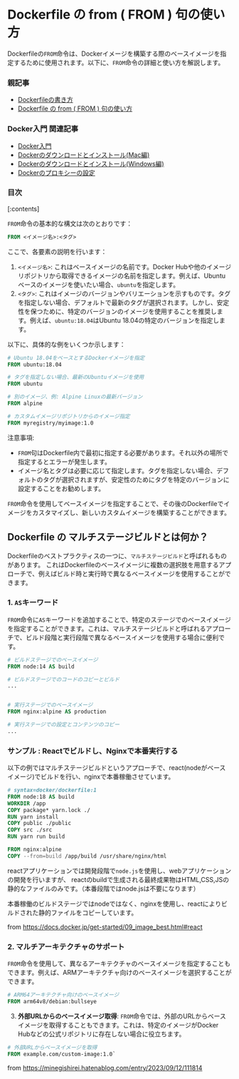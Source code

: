 

# Dockerfile の from ( FROM ) 句の使い方

Dockerfileの`FROM`命令は、Dockerイメージを構築する際のベースイメージを指定するために使用されます。以下に、`FROM`命令の詳細と使い方を解説します。



### 親記事

- [Dockerfileの書き方](https://minegishirei.hatenablog.com/entry/2023/09/11/102313)
- [Dockerfile の from ( FROM ) 句の使い方](https://minegishirei.hatenablog.com/entry/2023/09/12/111814)


### Docker入門 関連記事

- [Docker入門](https://minegishirei.hatenablog.com/entry/2023/09/02/213936)
- [Dockerのダウンロードとインストール(Mac編)](https://minegishirei.hatenablog.com/entry/2023/09/03/143528)
- [Dockerのダウンロードとインストール(Windows編)](https://minegishirei.hatenablog.com/entry/2023/09/04/115946)
- [Dockerのプロキシーの設定](https://minegishirei.hatenablog.com/entry/2023/09/05/120827)


### 目次

[:contents]



`FROM`命令の基本的な構文は次のとおりです：

```Dockerfile
FROM <イメージ名>:<タグ>
```

ここで、各要素の説明を行います：

1.  `<イメージ名>`: これはベースイメージの名前です。Docker Hubや他のイメージリポジトリから取得できるイメージの名前を指定します。例えば、Ubuntuベースのイメージを使いたい場合、`ubuntu`を指定します。
2.  `<タグ>`: これはイメージのバージョンやバリエーションを示すものです。タグを指定しない場合、デフォルトで最新のタグが選択されます。しかし、安定性を保つために、特定のバージョンのイメージを使用することを推奨します。例えば、`ubuntu:18.04`はUbuntu 18.04の特定のバージョンを指定します。

以下に、具体的な例をいくつか示します：


```Dockerfile
# Ubuntu 18.04をベースとするDockerイメージを指定
FROM ubuntu:18.04

# タグを指定しない場合、最新のUbuntuイメージを使用
FROM ubuntu

# 別のイメージ、例: Alpine Linuxの最新バージョン
FROM alpine

# カスタムイメージリポジトリからのイメージ指定
FROM myregistry/myimage:1.0
```

注意事項:

* `FROM`句はDockerfile内で最初に指定する必要があります。それ以外の場所で指定するとエラーが発生します。
* イメージ名とタグは必要に応じて指定します。タグを指定しない場合、デフォルトのタグが選択されますが、安定性のためにタグを特定のバージョンに設定することをお勧めします。

`FROM`命令を使用してベースイメージを指定することで、その後のDockerfileでイメージをカスタマイズし、新しいカスタムイメージを構築することができます。


## Dockerfile の マルチステージビルドとは何か？

Dockerfileのベストプラクティスの一つに、`マルチステージビルド`と呼ばれるものがあります。
これはDockerfileのベースイメージに複数の選択肢を用意するアプローチで、例えばビルド時と実行時で異なるベースイメージを使用することができます。

### 1.  **`AS`キーワード**

`FROM`命令に`AS`キーワードを追加することで、特定のステージでのベースイメージを指定することができます。これは、マルチステージビルドと呼ばれるアプローチで、ビルド段階と実行段階で異なるベースイメージを使用する場合に便利です。

```Dockerfile
# ビルドステージでのベースイメージ
FROM node:14 AS build

# ビルドステージでのコードのコピーとビルド
...


# 実行ステージでのベースイメージ
FROM nginx:alpine AS production

# 実行ステージでの設定とコンテンツのコピー
...
```

### サンプル : Reactでビルドし、Nginxで本番実行する

以下の例ではマルチステージビルドというアプローチで、react(nodeがベースイメージ)でビルドを行い、nginxで本番稼働させています。

```Dockerfile
# syntax=docker/dockerfile:1
FROM node:18 AS build
WORKDIR /app
COPY package* yarn.lock ./
RUN yarn install
COPY public ./public
COPY src ./src
RUN yarn run build

FROM nginx:alpine
COPY --from=build /app/build /usr/share/nginx/html
```

reactアプリケーションでは開発段階で`node.js`を使用し、webアプリケーションの開発を行いますが、
reactのbuildで生成される最終成果物はHTML,CSS,JSの静的なファイルのみです。（本番段階ではnode.jsは不要になります）

本番稼働のビルドステージではnodeではなく、nginxを使用し、reactによりビルドされた静的ファイルをコピーしています。

from https://docs.docker.jp/get-started/09_image_best.html#react







### 2.  **マルチアーキテクチャのサポート**

`FROM`命令を使用して、異なるアーキテクチャのベースイメージを指定することもできます。例えば、ARMアーキテクチャ向けのベースイメージを選択することができます。

```Dockerfile
# ARM64アーキテクチャ向けのベースイメージ
FROM arm64v8/debian:bullseye
```


3.  **外部URLからのベースイメージ取得**: `FROM`命令では、外部のURLからベースイメージを取得することもできます。これは、特定のイメージがDocker Hubなどの公式リポジトリに存在しない場合に役立ちます。

```Dockerfile
# 外部URLからベースイメージを取得
FROM example.com/custom-image:1.0`
```










from https://minegishirei.hatenablog.com/entry/2023/09/12/111814